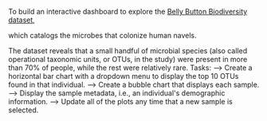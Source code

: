 To build an interactive dashboard to explore the [Belly Button Biodiversity dataset](http://robdunnlab.com/projects/belly-button-biodiversity/), 

which catalogs the microbes that colonize human navels.

The dataset reveals that a small handful of microbial species (also called operational taxonomic units, or OTUs, in the study) were present in more than 70% of people, while the rest were relatively rare.
Tasks:
--> Create a horizontal bar chart with a dropdown menu to display the top 10 OTUs found in that individual.
--> Create a bubble chart that displays each sample.
--> Display the sample metadata, i.e., an individual's demographic information.
--> Update all of the plots any time that a new sample is selected.


